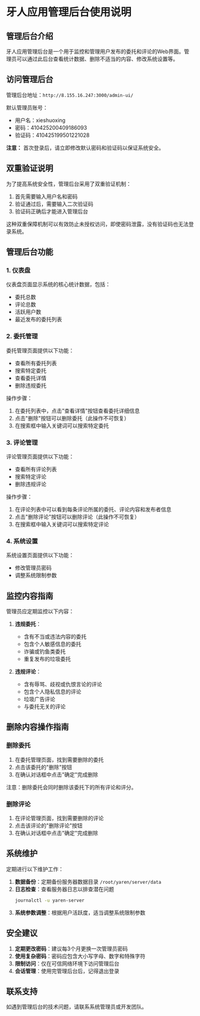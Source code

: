 # 牙人应用管理后台使用说明

## 管理后台介绍

牙人应用管理后台是一个用于监控和管理用户发布的委托和评论的Web界面。管理员可以通过此后台查看统计数据、删除不适当的内容、修改系统设置等。

## 访问管理后台

管理后台地址：`http://8.155.16.247:3000/admin-ui/`

默认管理员账号：
- 用户名：xieshuoxing
- 密码：410425200409186093
- 验证码：410425199501221028

**注意：** 首次登录后，请立即修改默认密码和验证码以保证系统安全。

## 双重验证说明

为了提高系统安全性，管理后台采用了双重验证机制：
1. 首先需要输入用户名和密码
2. 验证通过后，需要输入二次验证码
3. 验证码正确后才能进入管理后台

这种双重保障机制可以有效防止未授权访问，即使密码泄露，没有验证码也无法登录系统。

## 管理后台功能

### 1. 仪表盘

仪表盘页面显示系统的核心统计数据，包括：

- 委托总数
- 评论总数
- 活跃用户数
- 最近发布的委托列表

### 2. 委托管理

委托管理页面提供以下功能：

- 查看所有委托列表
- 搜索特定委托
- 查看委托详情
- 删除违规委托

操作步骤：
1. 在委托列表中，点击"查看详情"按钮查看委托详细信息
2. 点击"删除"按钮可以删除委托（此操作不可恢复）
3. 在搜索框中输入关键词可以搜索特定委托

### 3. 评论管理

评论管理页面提供以下功能：

- 查看所有评论列表
- 搜索特定评论
- 删除违规评论

操作步骤：
1. 在评论列表中可以看到每条评论所属的委托、评论内容和发布者信息
2. 点击"删除评论"按钮可以删除评论（此操作不可恢复）
3. 在搜索框中输入关键词可以搜索特定评论

### 4. 系统设置

系统设置页面提供以下功能：

- 修改管理员密码
- 调整系统限制参数

## 监控内容指南

管理员应定期监控以下内容：

1. **违规委托**：
   - 含有不当或违法内容的委托
   - 包含个人敏感信息的委托
   - 诈骗或钓鱼类委托
   - 重复发布的垃圾委托

2. **违规评论**：
   - 含有辱骂、歧视或仇恨言论的评论
   - 包含个人隐私信息的评论
   - 垃圾广告评论
   - 与委托无关的评论

## 删除内容操作指南

### 删除委托

1. 在委托管理页面，找到需要删除的委托
2. 点击该委托的"删除"按钮
3. 在确认对话框中点击"确定"完成删除

注意：删除委托会同时删除该委托下的所有评论和评分。

### 删除评论

1. 在评论管理页面，找到需要删除的评论
2. 点击该评论的"删除评论"按钮
3. 在确认对话框中点击"确定"完成删除

## 系统维护

定期进行以下维护工作：

1. **数据备份**：定期备份服务器数据目录 `/root/yaren/server/data`
2. **日志检查**：查看服务器日志以排查潜在问题
   ```bash
   journalctl -u yaren-server
   ```
3. **系统参数调整**：根据用户活跃度，适当调整系统限制参数

## 安全建议

1. **定期更改密码**：建议每3个月更换一次管理员密码
2. **使用复杂密码**：密码应包含大小写字母、数字和特殊字符
3. **限制访问**：仅在可信网络环境下访问管理后台
4. **会话管理**：使用完管理后台后，记得退出登录

## 联系支持

如遇到管理后台的技术问题，请联系系统管理员或开发团队。